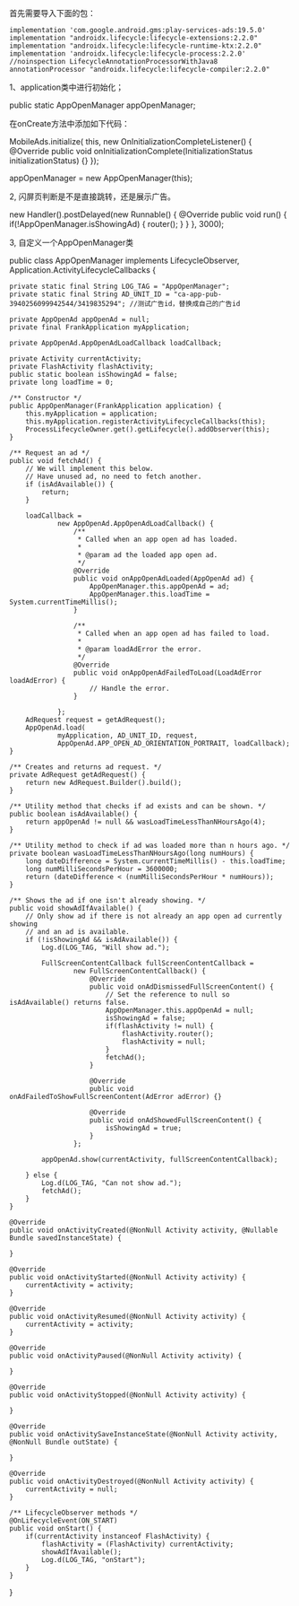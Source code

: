 
首先需要导入下面的包：

    implementation 'com.google.android.gms:play-services-ads:19.5.0'
    implementation "androidx.lifecycle:lifecycle-extensions:2.2.0"
    implementation "androidx.lifecycle:lifecycle-runtime-ktx:2.2.0"
    implementation 'androidx.lifecycle:lifecycle-process:2.2.0'
    //noinspection LifecycleAnnotationProcessorWithJava8
    annotationProcessor "androidx.lifecycle:lifecycle-compiler:2.2.0"


1、application类中进行初始化；

public static AppOpenManager appOpenManager;

在onCreate方法中添加如下代码：

MobileAds.initialize(
        this,
        new OnInitializationCompleteListener() {
          @Override
          public void onInitializationComplete(InitializationStatus initializationStatus) {}
        });
  
  appOpenManager = new AppOpenManager(this);
  
  
  2, 闪屏页判断是不是直接跳转，还是展示广告。
  
  new Handler().postDelayed(new Runnable() {
            @Override
            public void run() {
                if(!AppOpenManager.isShowingAd) {
                    router();
                }
            }
        }, 3000);
        
        
        
  
 3, 自定义一个AppOpenManager类
  
  public class AppOpenManager implements LifecycleObserver, Application.ActivityLifecycleCallbacks {

    private static final String LOG_TAG = "AppOpenManager";
    private static final String AD_UNIT_ID = "ca-app-pub-3940256099942544/3419835294"; //测试广告id，替换成自己的广告id
   
    private AppOpenAd appOpenAd = null;
    private final FrankApplication myApplication;

    private AppOpenAd.AppOpenAdLoadCallback loadCallback;

    private Activity currentActivity;
    private FlashActivity flashActivity;
    public static boolean isShowingAd = false;
    private long loadTime = 0;

    /** Constructor */
    public AppOpenManager(FrankApplication application) {
        this.myApplication = application;
        this.myApplication.registerActivityLifecycleCallbacks(this);
        ProcessLifecycleOwner.get().getLifecycle().addObserver(this);
    }

    /** Request an ad */
    public void fetchAd() {
        // We will implement this below.
        // Have unused ad, no need to fetch another.
        if (isAdAvailable()) {
            return;
        }

        loadCallback =
                new AppOpenAd.AppOpenAdLoadCallback() {
                    /**
                     * Called when an app open ad has loaded.
                     *
                     * @param ad the loaded app open ad.
                     */
                    @Override
                    public void onAppOpenAdLoaded(AppOpenAd ad) {
                        AppOpenManager.this.appOpenAd = ad;
                        AppOpenManager.this.loadTime = System.currentTimeMillis();
                    }

                    /**
                     * Called when an app open ad has failed to load.
                     *
                     * @param loadAdError the error.
                     */
                    @Override
                    public void onAppOpenAdFailedToLoad(LoadAdError loadAdError) {
                        // Handle the error.
                    }

                };
        AdRequest request = getAdRequest();
        AppOpenAd.load(
                myApplication, AD_UNIT_ID, request,
                AppOpenAd.APP_OPEN_AD_ORIENTATION_PORTRAIT, loadCallback);
    }

    /** Creates and returns ad request. */
    private AdRequest getAdRequest() {
        return new AdRequest.Builder().build();
    }

    /** Utility method that checks if ad exists and can be shown. */
    public boolean isAdAvailable() {
        return appOpenAd != null && wasLoadTimeLessThanNHoursAgo(4);
    }

    /** Utility method to check if ad was loaded more than n hours ago. */
    private boolean wasLoadTimeLessThanNHoursAgo(long numHours) {
        long dateDifference = System.currentTimeMillis() - this.loadTime;
        long numMilliSecondsPerHour = 3600000;
        return (dateDifference < (numMilliSecondsPerHour * numHours));
    }

    /** Shows the ad if one isn't already showing. */
    public void showAdIfAvailable() {
        // Only show ad if there is not already an app open ad currently showing
        // and an ad is available.
        if (!isShowingAd && isAdAvailable()) {
            Log.d(LOG_TAG, "Will show ad.");

            FullScreenContentCallback fullScreenContentCallback =
                    new FullScreenContentCallback() {
                        @Override
                        public void onAdDismissedFullScreenContent() {
                            // Set the reference to null so isAdAvailable() returns false.
                            AppOpenManager.this.appOpenAd = null;
                            isShowingAd = false;
                            if(flashActivity != null) {
                                flashActivity.router();
                                flashActivity = null;
                            }
                            fetchAd();
                        }

                        @Override
                        public void onAdFailedToShowFullScreenContent(AdError adError) {}

                        @Override
                        public void onAdShowedFullScreenContent() {
                            isShowingAd = true;
                        }
                    };

            appOpenAd.show(currentActivity, fullScreenContentCallback);

        } else {
            Log.d(LOG_TAG, "Can not show ad.");
            fetchAd();
        }
    }

    @Override
    public void onActivityCreated(@NonNull Activity activity, @Nullable Bundle savedInstanceState) {

    }

    @Override
    public void onActivityStarted(@NonNull Activity activity) {
        currentActivity = activity;
    }

    @Override
    public void onActivityResumed(@NonNull Activity activity) {
        currentActivity = activity;
    }

    @Override
    public void onActivityPaused(@NonNull Activity activity) {

    }

    @Override
    public void onActivityStopped(@NonNull Activity activity) {

    }

    @Override
    public void onActivitySaveInstanceState(@NonNull Activity activity, @NonNull Bundle outState) {

    }

    @Override
    public void onActivityDestroyed(@NonNull Activity activity) {
        currentActivity = null;
    }

    /** LifecycleObserver methods */
    @OnLifecycleEvent(ON_START)
    public void onStart() {
        if(currentActivity instanceof FlashActivity) {
            flashActivity = (FlashActivity) currentActivity;
            showAdIfAvailable();
            Log.d(LOG_TAG, "onStart");
        }
    }
}
